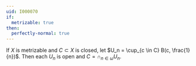 ```yaml
---
uid: I000070
if:
  metrizable: true
then:
  perfectly-normal: true
---
```

If $X$ is metrizable and $C \subset X$ is closed, let $U_n = \cup_{c \in C} B(c, \frac{1}{n})$. Then each $U_n$ is open and $C = \cap_{n \in \omega} U_n$.

